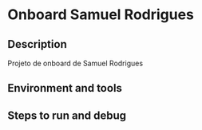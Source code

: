 # Onboard Samuel Rodrigues

## Description

Projeto de onboard de Samuel Rodrigues

## Environment and tools

## Steps to run and debug
